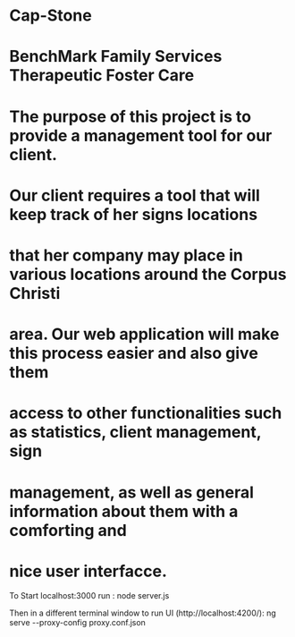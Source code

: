 # Cap-Stone
# BenchMark Family Services Therapeutic Foster Care
# 
# The purpose of this project is to provide a management tool for our client.
# Our client requires a tool that will keep track of her signs locations 
# that her company may place in various locations around the Corpus Christi 
# area. Our web application will make this process easier and also give them 
# access to other functionalities such as statistics, client management, sign
# management, as well as general information about them with a comforting and 
# nice user interfacce.

To Start localhost:3000 run :
node server.js

Then in a different terminal window to run UI (http://localhost:4200/):
ng serve --proxy-config proxy.conf.json